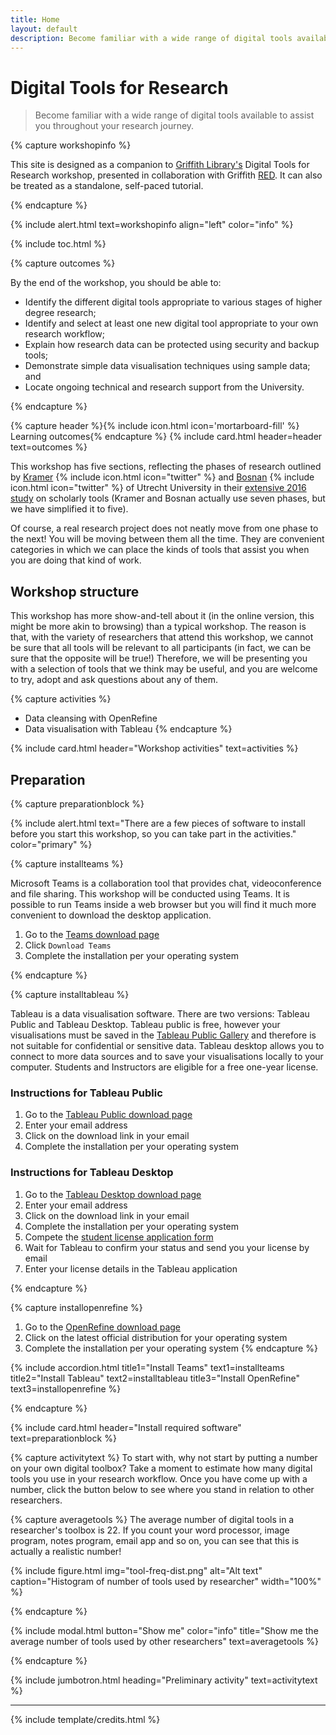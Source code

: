 ```yaml
---
title: Home
layout: default
description: Become familiar with a wide range of digital tools available to assist you throughout your research journey.
---
```


# Digital Tools for Research

> Become familiar with a wide range of digital tools available to assist you throughout your research journey.

{% capture workshopinfo %}

This site is designed as a companion to [Griffith Library's](https://www.griffith.edu.au/library) Digital Tools for Research workshop, presented in collaboration with Griffith [RED](https://www.griffith.edu.au/research/research-services/researcher-education-development). It can also be treated as a standalone, self-paced tutorial.

{% endcapture %}

{% include alert.html text=workshopinfo align="left" color="info" %}

<!-- 
    {% include figure.html img="embarking.jpg" alt="Lego submarine floating on the water" caption="Preparing to embark (image by Reiterlied, licensed under CC BY-NC-SA 2.0)" width="75" float="left" %}
    -->

{% include toc.html %}

{% capture outcomes %}

By the end of the workshop, you should be able to: 

- Identify the different digital tools appropriate to various stages of higher degree research;
- Identify and select at least one new digital tool appropriate to your own research workflow;
- Explain how research data can be protected using security and backup tools;
- Demonstrate simple data visualisation techniques using sample data; and
- Locate ongoing technical and research support from the University.

{% endcapture %}

{% capture header %}{% include icon.html icon='mortarboard-fill' %} Learning outcomes{% endcapture %}
{% include card.html header=header text=outcomes %}

This workshop has five sections, reflecting the phases of research outlined by [Kramer](https://twitter.com/MsPhelps) {% include icon.html icon="twitter" %} and [Bosnan](https://twitter.com/jeroenbosman) {% include icon.html icon="twitter" %} of Utrecht University in their [extensive 2016 study](https://101innovations.wordpress.com) on scholarly tools (Kramer and Bosnan actually use seven phases, but we have simplified it to five).

Of course, a real research project does not neatly move from one phase to the next! You will be moving between them all the time. They are convenient categories in which we can place the kinds of tools that assist you when you are doing that kind of work.

## Workshop structure

This workshop has more show-and-tell about it (in the online version, this might be more akin to browsing) than a typical workshop. The reason is that, with the variety of researchers that attend this workshop, we cannot be sure that all tools will be relevant to all participants (in fact, we can be sure that the opposite will be true!) Therefore, we will be presenting you with a selection of tools that we think may be useful, and you are welcome to try, adopt and ask questions about any of them.

{% capture activities %}

 - Data cleansing with OpenRefine
 - Data visualisation with Tableau {% endcapture %}
 
{% include card.html header="Workshop activities" text=activities %}

## Preparation

{% capture preparationblock %}

<!-- {% include button.html text="Show me what I need to install" link="content/workshop-prep.html" color="primary" %} -->

{% include alert.html text="There are a few pieces of software to install before you start this workshop, so you can take part in the activities." color="primary" %}

{% capture installteams %}

Microsoft Teams is a collaboration tool that provides chat, videoconference and file sharing. This workshop will be conducted using Teams. It is possible to run Teams inside a web browser but you will find it much more convenient to download the desktop application.

1. Go to the [Teams download page](https://teams.microsoft.com/downloads)
2. Click `Download Teams`
3. Complete the installation per your operating system

{% endcapture %}

<!-- {% include card.html header="<i class='bi bi-mortarboard-fill'></i> Install Microsoft Teams" text=installteams %} -->

{% capture installtableau %}

Tableau is a data visualisation software. There are two versions: Tableau Public and Tableau Desktop. Tableau public is free, however your visualisations must be saved in the [Tableau Public Gallery](http://public.tableau.com/gallery/) and therefore is not suitable for confidential or sensitive data. Tableau desktop allows you to connect to more data sources and to save your visualisations locally to your computer. Students and Instructors are eligible for a free one-year license.

### Instructions for Tableau Public

1. Go to the [Tableau Public download page](https://public.tableau.com)
2. Enter your email address
3. Click on the download link in your email
4. Complete the installation per your operating system

### Instructions for Tableau Desktop

1. Go to the [Tableau Desktop download page](https://www.tableau.com/en-au/products/desktop/download)
2. Enter your email address
3. Click on the download link in your email
4. Complete the installation per your operating system
5. Compete the [student license application form](https://www.tableau.com/academic/students#form)
6. Wait for Tableau to confirm your status and send you your license by email
7. Enter your license details in the Tableau application

{% endcapture %}

<!-- {% include card.html header="<i class='fas fa-chart-pie'></i> Install Tableau" text=installtableau %} -->

{% capture installopenrefine %}
1.	Go to the [OpenRefine download page](https://openrefine.org/download)
2.	Click on the latest official distribution for your operating system
3.	Complete the installation per your operating system
{% endcapture %}

<!-- {% include card.html header="<i class='fas fa-table'></i> Install OpenRefine" text=installopenrefine %} -->

{% include accordion.html title1="Install Teams" text1=installteams title2="Install Tableau" text2=installtableau title3="Install OpenRefine" text3=installopenrefine %}

{% endcapture %}

{% include card.html header="Install required software" text=preparationblock %}

{% capture activitytext %}
To start with, why not start by putting a number on your own digital toolbox? Take a moment to estimate how many digital tools you use in your research workflow. Once you have come up with a number, click the button below to see where you stand in relation to other researchers. 

{% capture averagetools %}
The average number of digital tools in a researcher's toolbox is 22. If you count your word processor, image program, notes program, email app and so on, you can see that this is actually a realistic number!

{% include figure.html img="tool-freq-dist.png" alt="Alt text" caption="Histogram of number of tools used by researcher" width="100%" %}

{% endcapture %}

{% include modal.html button="Show me" color="info" title="Show me the average number of tools used by other researchers" text=averagetools %}

{% endcapture %}

{% include jumbotron.html heading="Preliminary activity" text=activitytext %}

<!-- - "heading" = large text on the jumbotron
- "text" = [optional] paragraph text on the jumbotron
- "button-text" = [optional] text to add button below paragraph 
- "button-link" = [optional] button link, full URL
- "button-color" = [optional] a bootstrap color (primary, secondary, success, danger, warning, info, light, dark, link), or outline color (outline-primary, outline-secondary, outline-success, outline-danger, outline-warning, outline-info, outline-light, outline-dark)
- "text-color" = [optional] set text color using bootstrap color (primary, secondary, success, danger, warning, info, light, dark, body, muted, white)
- "bg" = [optional] set background color using bootstrap color (primary, secondary, success, danger, warning, info, light, dark, body, white)
- "border" = [optional] to add border use true  -->

------

{% include template/credits.html %}
